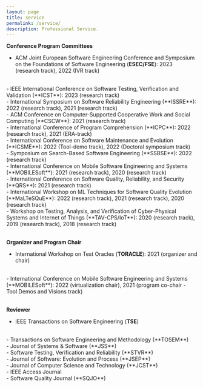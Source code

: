 ```yaml
---
layout: page
title: service
permalink: /service/
description: Professional Service.
---
```


**Conference Program Committees**
<br>
- ACM Joint European Software Engineering Conference and Symposium on the Foundations of Software Engineering (**ESEC/FSE**): 2023 (research track), 2022 (IVR track)
<br>
- IEEE International Conference on Software Testing, Verification and Validation (**ICST**): 2023 (research track)
<br>
- International Symposium on Software Reliability Engineering (**ISSRE**): 2022 (research track), 2021 (research track)
<br>
- ACM Conference on Computer-Supported Cooperative Work and Social Computing (**CSCW**): 2021 (research track)
<br>
- International Conference of Program Comprehension (**ICPC**): 2022 (research track), 2021 (ERA-track)
<br>
- International Conference on Software Maintenance and Evolution (**ICSME**): 2022 (Tool-demo track), 2022 (Doctoral symposium track)
<br>
- Symposium on Search-Based Software Engineering (**SSBSE**): 2022 (research track)
<br>
- International Conference on Mobile Software Engineering and Systems (**MOBILESoft**): 2021 (research track), 2020 (research track)
<br> 
- International Conference on Software Quality, Reliability, and Security (**QRS**): 2021 (research track)
<br>
- International Workshop on ML Techniques for Software Quality Evolution (**MaLTeSQuE**): 2022 (research track), 2021 (research track), 2020 (research track)
<br>
- Workshop on Testing, Analysis, and Verification of Cyber-Physical Systems and Internet of Things (**TAV-CPS/IoT**): 2020 (research track), 2019 (research track), 2018 (research track)
<br> 
<br>

**Organizer and Program Chair**
<br>
- International Workshop on Test Oracles (**TORACLE**): 2021 (organizer and chair)
<br> 
- International Conference on Mobile Software Engineering and Systems (**MOBILESoft**): 2022 (virtualization chair), 2021 (program co-chair - Tool Demos and Visions track)
<br> 
<br>

**Reviewer**
<br>
- IEEE Transactions on Software Engineering (**TSE**)
<br>
- Transactions on Software Engineering and Methodology (**TOSEM**)
<br>
- Journal of Systems & Software (**JSS**)
<br>
- Software Testing, Verification and Reliability (**STVR**)
<br>
- Journal of Software: Evolution and Process (**JSEP**)
<br>
- Journal of Computer Science and Technology (**JCST**)
<br>
- IEEE Access Journal
<br>
- Software Quality Journal (**SQJO**)



